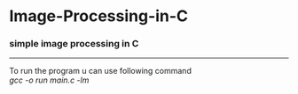 # Image-Processing-in-C
### simple image processing in C
<hr>
To run the program u can use following command<br>
<em>gcc -o run main.c -lm</em>
